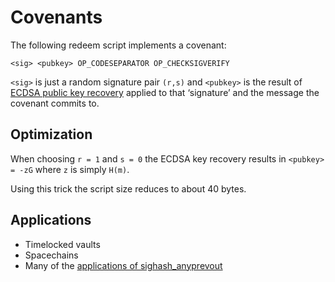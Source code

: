 # Covenants

The following redeem script implements a covenant:

```
<sig> <pubkey> OP_CODESEPARATOR OP_CHECKSIGVERIFY
```


`<sig>` is just a random signature pair `(r,s)` and `<pubkey>` is the result of [ECDSA public key recovery](https://crypto.stackexchange.com/questions/18105/how-does-recovering-the-public-key-from-an-ecdsa-signature-work) applied to that ‘signature’ and the message the covenant commits to.


## Optimization
When choosing `r = 1` and `s = 0` the ECDSA key recovery results in `<pubkey> = -zG` where `z` is simply `H(m)`.

Using this trick the script size reduces to about 40 bytes.


## Applications
- Timelocked vaults 
- Spacechains
- Many of the [applications of sighash_anyprevout](https://anyprevout.xyz/)

